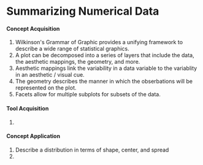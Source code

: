 # Summarizing Numerical Data

#### Concept Acquisition

1. Wilkinson's Grammar of Graphic provides a unifying framework to describe a wide range of statistical graphics.
2. A plot can be decomposed into a series of layers that include the data, the aesthetic mappings, the geometry, and more.
3. Aesthetic mappings link the variability in a data variable to the variablity in an aesthetic / visual cue.
4. The geometry describes the manner in which the obserbations will be represented on the plot.
5. Facets allow for multiple subplots for subsets of the data.

#### Tool Acquisition

1. 


#### Concept Application

1. Describe a distribution in terms of shape, center, and spread
2. 

